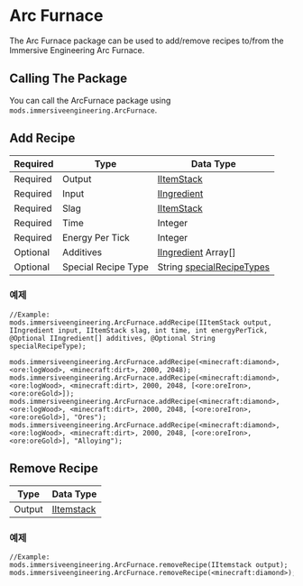 # Arc Furnace

The Arc Furnace package can be used to add/remove recipes to/from the Immersive Engineering Arc Furnace.

## Calling The Package

You can call the ArcFurnace package using `mods.immersiveengineering.ArcFurnace`.

## Add Recipe

| Required | Type                | Data Type                                                                              |
| -------- | ------------------- | -------------------------------------------------------------------------------------- |
| Required | Output              | [IItemStack](/Vanilla/Items/IItemStack/)                                               |
| Required | Input               | [IIngredient](/Vanilla/Variable_Types/IIngredient/)                                    |
| Required | Slag                | [IItemStack](/Vanilla/Items/IItemStack/)                                               |
| Required | Time                | Integer                                                                                |
| Required | Energy Per Tick     | Integer                                                                                |
| Optional | Additives           | [IIngredient](/Vanilla/Variable_Types/IIngredient/) Array[]                            |
| Optional | Special Recipe Type | String [specialRecipeTypes](/Mods/Immersive_Engineering/Variables/SpecialRecipeTypes/) |

### 예제

```zenscript
//Example:
mods.immersiveengineering.ArcFurnace.addRecipe(IItemStack output, IIngredient input, IItemStack slag, int time, int energyPerTick, @Optional IIngredient[] additives, @Optional String specialRecipeType);

mods.immersiveengineering.ArcFurnace.addRecipe(<minecraft:diamond>, <ore:logWood>, <minecraft:dirt>, 2000, 2048);
mods.immersiveengineering.ArcFurnace.addRecipe(<minecraft:diamond>, <ore:logWood>, <minecraft:dirt>, 2000, 2048, [<ore:oreIron>, <ore:oreGold>]);
mods.immersiveengineering.ArcFurnace.addRecipe(<minecraft:diamond>, <ore:logWood>, <minecraft:dirt>, 2000, 2048, [<ore:oreIron>, <ore:oreGold>], "Ores");
mods.immersiveengineering.ArcFurnace.addRecipe(<minecraft:diamond>, <ore:logWood>, <minecraft:dirt>, 2000, 2048, [<ore:oreIron>, <ore:oreGold>], "Alloying");
```

## Remove Recipe

| Type   | Data Type                                |
| ------ | ---------------------------------------- |
| Output | [IItemstack](/Vanilla/Items/IItemStack/) |

### 예제

```zenscript
//Example:
mods.immersiveengineering.ArcFurnace.removeRecipe(IItemstack output);
mods.immersiveengineering.ArcFurnace.removeRecipe(<minecraft:diamond>);
```